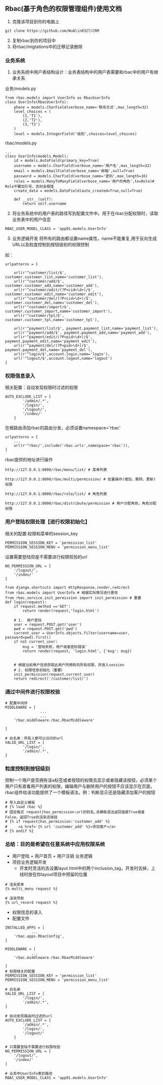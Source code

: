 ## Rbac(基于角色的权限管理组件)使用文档
1. 克隆该项目到你的电脑上
```
git clone https://github.com/WuAlin0327/CRM
```
2. 复制rbac到你的项目中
3. 将rbac/migtations中的迁移记录删除


### 业务系统
1. 业务系统中用户表结构设计：业务表结构中的用户表需要和rbac中的用户有继承关系

业务/models.py
```
from rbac.models import UserInfo as RbacUserInfo
class UserInfo(RbacUserInfo):
    phone = models.CharField(verbose_name='联系方式',max_length=32)
    level_choices = (
        (1,'T1'),
        (2,'T2'),
        (3,'T3')
    )
    level = models.IntegerField('级别',choices=level_choices)
```
rbac/models.py
```
...
class UserInfo(models.Model):
    id = models.AutoField(primary_key=True)
    username = models.CharField(verbose_name='用户名',max_length=32)
    email = models.EmailField(verbose_name='邮箱',null=True)
    password = models.CharField(verbose_name='密码',max_length=16)
    roles = models.ManyToManyField(verbose_name='用户的角色',to=Role)# Role不要加引号，否则会报错
    create_data = models.DateField(auto_created=True,null=True)

    def __str__(self):
        return self.username
```
2. 将业务系统中的用户表的路径写到配置文件中。用于在rbac分配权限时，读取业务表中的用户信息
```
RBAC_USER_MODEL_CLASS = 'app01.models.UserInfo'
```
3. 业务逻辑开发
将所有的路由都设置name属性，name不能重复,用于反向生成URL以及粒度控制到按钮级别的权限控制

如：
```
urlpatterns = [

    url(r'^customer/list/$', customer.customer_list,name='customer_list'),
    url(r'^customer/add/$', customer.customer_add,name='customer_add'),
    url(r'^customer/edit/(?P<cid>\d+)/$', customer.customer_edit,name='customer_edit'),
    url(r'^customer/del/(?P<cid>\d+)/$', customer.customer_del,name='customer_del'),
    url(r'^customer/import/$', customer.customer_import,name='customer_import'),
    url(r'^customer/tpl/$', customer.customer_tpl,name='customer_tpl'),

    url(r'^payment/list/$', payment.payment_list,name='payment_list'),
    url(r'^payment/add/$', payment.payment_add,name='payment_add'),
    url(r'^payment/edit/(?P<pid>\d+)/$', payment.payment_edit,name='payment_edit'),
    url(r'^payment/del/(?P<pid>\d+)/$', payment.payment_del,name='payment_del'),
    url(r'^login/$',account.login,name='login'),
    url('^logout/$',account.logout,name='logout')
]
```

### 权限信息录入
相关配置：自动发现权限时过滤的权限
```
AUTO_EXCLUDE_LIST = [
        '/admin/.*',
        '/login/',
        '/logout/',
        '/index/'
    ]
```
在根路由添加rbac的路由分发，必须设置namespace='rbac'
```
urlpatterns = [
    ...
    url(r'^rbac/',include('rbac.urls',namespace='rbac')),
]
```
rbac提供的地址进行操作
```
http://127.0.0.1:8000/rbac/menu/list/ # 菜单列表

http://127.0.0.1:8000/rbac/multi/permission/ # 批量操作(增加，删除，更新)权限

http://127.0.0.1:8000/rbac/role/list/ # 角色列表

http://127.0.0.1:8000/rbac/distribute/permission # 用户分配角色，角色分配权限
```
### 用户登陆权限处理【进行权限初始化】
相关的配置:权限和菜单的session_key
```
PERMISSION_SESSION_KEY = 'permission_list'
PERMISSION_SESSION_MENU = 'permission_menu_list'
```
设置需要登陆但是不需要进行权限校验的url
```
NO_PERMISSION_URL = [
    '/logout/',
    '/index/'
]
```
```
from django.shortcuts import HttpResponse,render,redirect
from rbac.models import UserInfo # 根据实际情况进行更改
from rbac.service.init_permission import init_permission # 重要
def login(request):
    if request.method =='GET':
        return render(request,'login.html')

    # 1.  用户登陆
    user = request.POST.get('user')
    pwd = request.POST.get('pwd')
    current_user = UserInfo.objects.filter(username=user, password=pwd).first()
    if not current_user:
        msg = '登陆失败，用户或者密码错误'
        return render(request, 'login.html', {'msg': msg})
    

    # 根据当前用户信息获取此用户所拥有的所有权限，并放入session
    # 2. 权限信息初始化（重要）
    init_permission(request,current_user)
    return redirect('/customer/list/')
```

### 通过中间件进行权限校验
```
# 配置中间件
MIDDLEWARE = [
                ...
                ...
    'rbac.middleware.rbac.RbacMiddleware'

]

# 白名单：所有人都可以访问的url
VALID_URL_LIST = [
        '/login/',
        '/admin/.*',
]
```
### 粒度控制到按钮级别
控制一个用户是否拥有该a标签或者按钮的权限去显示或者隐藏该按钮，必须某个用户只有查看用户列表的权限，编辑用户与删除用户的按钮不应该显示在页面，rbac组件给该功能提供了一个模板语法。例：判断显示还是隐藏添加客户的按钮
```
# 导入自定义模板
# {% load rbac %}
# 固定格式 request|has_permission:url的别名,该模板语法返回值是True或者False，返回True则渲染该按钮
# {% if request|has_permission:'customer_add' %}
#     <a href='{% url 'customer_add' %}>添加客户</a>
# {% endif %}

```

### 总结：目的是希望在任意系统中应用权限系统
- 用户登陆 + 用户首页 + 用户注销 业务逻辑
- 项目业务逻辑开发
    - 开发时灵活的去设置layut.html中的两个inclusion_tag，开发时去掉，上线时放在你layout项目中预留的位置
```
# 渲染菜单
{% multi_menu request %}

# 渲染导航
{% url_record request %}
```
- 权限信息的录入
- 配置文件
```
INSTALLED_APPS = [
            ...
    'rbac.apps.RbacConfig',
]

MIDDLEWARE = [
            ...
    'rbac.middleware.rbac.RbacMiddleware'

]
# 权限相关的配置
PERMISSION_SESSION_KEY = 'permission_list'
PERMISSION_SESSION_MENU = 'permission_menu_list'

# 白名单
VALID_URL_LIST = [
        '/login/',
        '/admin/.*',
]

# 自动发现路由时过滤的url
AUTO_EXCLUDE_LIST = [
        '/admin/.*',
        '/login/',
        '/logout/'
    ]

# 只需要登陆不需要进行权限校验
NO_PERMISSION_URL = [
    '/logout/',
    '/index/'
]

# 业务中UserInfo表的路径
RBAC_USER_MODEL_CLASS = 'app01.models.UserInfo'
```
